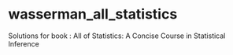 # wasserman_all_statistics
Solutions for book :  All of Statistics: A Concise Course in Statistical Inference

